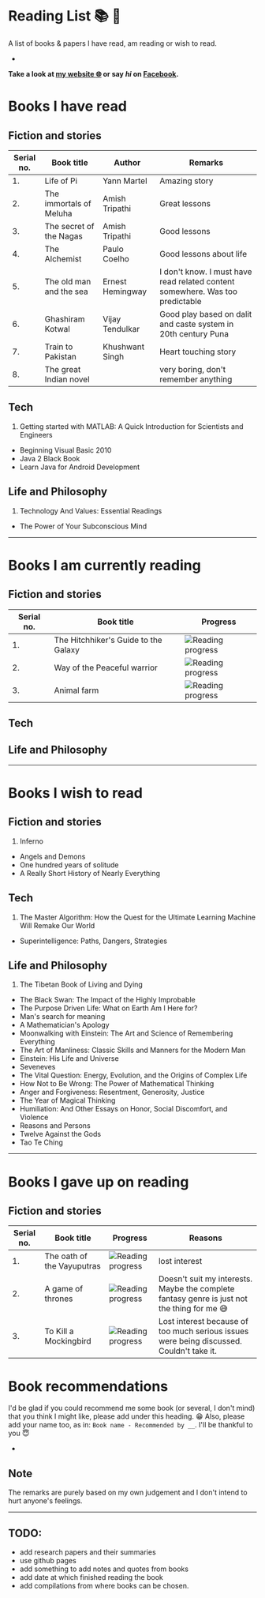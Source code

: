 # Reading List :books: :notebook_with_decorative_cover:
A list of books & papers I have read, am reading or wish to read.  

-

**Take a look at [my website :globe_with_meridians:](http://manparvesh.github.io/) or say *hi* on [Facebook](https://www.facebook.com/manparvesh).**

# Books I have read
## Fiction and stories
Serial no. |Book title | Author | Remarks
--- | --- | --- | ---
1. | Life of Pi | Yann Martel | Amazing story
2. | The immortals of Meluha | Amish Tripathi | Great lessons
3. | The secret of the Nagas | Amish Tripathi | Good lessons
4. | The Alchemist | Paulo Coelho | Good lessons about life
5. | The old man and the sea | Ernest Hemingway | I don't know. I must have read related content somewhere. Was too predictable
6. | Ghashiram Kotwal | Vijay Tendulkar | Good play based on dalit and caste system in 20th century Puna
7. | Train to Pakistan | Khushwant Singh | Heart touching story
8. | The great Indian novel | | very boring, don't remember anything

## Tech
1. Getting started with MATLAB: A Quick Introduction for Scientists and Engineers
- Beginning Visual Basic 2010
- Java 2 Black Book
- Learn Java for Android Development

## Life and Philosophy
1. Technology And Values: Essential Readings
- The Power of Your Subconscious Mind

---
# Books I am currently reading
## Fiction and stories
Serial no. | Book title | Progress
--- | --- | ---
1. | The Hitchhiker's Guide to the Galaxy | ![Reading progress](http://progressed.io/bar/4?title=32%20pages%20of%20815)
2. | Way of the Peaceful warrior | ![Reading progress](http://progressed.io/bar/25?title=60%20pages%20of%20240)
3. | Animal farm | ![Reading progress](http://progressed.io/bar/5?title=5%20pages%20of%2095)

## Tech

## Life and Philosophy

---
# Books I wish to read
## Fiction and stories
1. Inferno
- Angels and Demons
- One hundred years of solitude
- A Really Short History of Nearly Everything

## Tech
1. The Master Algorithm: How the Quest for the Ultimate Learning Machine Will Remake Our World
- Superintelligen​ce: Paths, Dangers, Strategies

## Life and Philosophy
1. The Tibetan Book of Living and Dying
- The Black Swan: The Impact of the Highly Improbable
- The Purpose Driven Life: What on Earth Am I Here for?
- Man's search for meaning
- A Mathematician's Apology
- Moonwalking with Einstein: The Art and Science of Remembering Everything
- The Art of Manliness: Classic Skills and Manners for the Modern Man
- Einstein: His Life and Universe
- Seveneves
- The Vital Question: Energy, Evolution, and the Origins of Complex Life
- How Not to Be Wrong: The Power of Mathematical Thinking
- Anger and Forgiveness: Resentment, Generosity, Justice
- The Year of Magical Thinking
- Humiliation: And Other Essays on Honor, Social Discomfort, and Violence
- Reasons and Persons
- Twelve Against the Gods
- Tao Te Ching

---
# Books I gave up on reading
## Fiction and stories
Serial no. | Book title | Progress | Reasons
--- | --- | --- | ---
1. | The oath of the Vayuputras | ![Reading progress](http://progressed.io/bar/30?title=240%20pages%20of%20575) | lost interest
2. | A game of thrones | ![Reading progress](http://progressed.io/bar/13?title=110%20pages%20of%20835) | Doesn't suit my interests. Maybe the complete fantasy genre is just not the thing for me :sweat_smile:
3. | To Kill a Mockingbird | ![Reading progress](http://progressed.io/bar/90) | Lost interest because of too much serious issues were being discussed. Couldn't take it.

# Book recommendations
I'd be glad if you could recommend me some book (or several, I don't mind) that you think I might like, please add under this heading. :grin: Also, please add your name too, as in: `Book name - Recommended by __`. I'll be thankful to you :innocent:

-

## Note
The remarks are purely based on my own judgement and I don't intend to hurt anyone's feelings.

---
## TODO:
- add research papers and their summaries
- use github pages
- add something to add notes and quotes from books
- add date at which finished reading the book
- add compilations from where books can be chosen.
